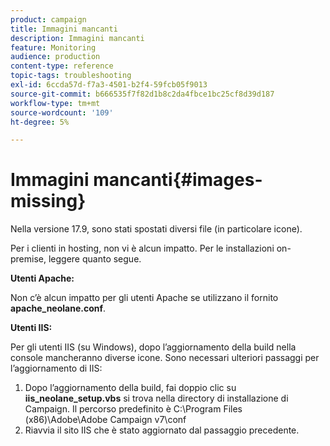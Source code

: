 ```yaml
---
product: campaign
title: Immagini mancanti
description: Immagini mancanti
feature: Monitoring
audience: production
content-type: reference
topic-tags: troubleshooting
exl-id: 6ccda57d-f7a3-4501-b2f4-59fcb05f9013
source-git-commit: b666535f7f82d1b8c2da4fbce1bc25cf8d39d187
workflow-type: tm+mt
source-wordcount: '109'
ht-degree: 5%

---
```


# Immagini mancanti{#images-missing}



Nella versione 17.9, sono stati spostati diversi file (in particolare icone).

Per i clienti in hosting, non vi è alcun impatto. Per le installazioni on-premise, leggere quanto segue.

**Utenti Apache:**

Non c’è alcun impatto per gli utenti Apache se utilizzano il fornito **apache_neolane.conf**.

**Utenti IIS:**

Per gli utenti IIS (su Windows), dopo l’aggiornamento della build nella console mancheranno diverse icone. Sono necessari ulteriori passaggi per l’aggiornamento di IIS:

1. Dopo l’aggiornamento della build, fai doppio clic su **iis_neolane_setup.vbs** si trova nella directory di installazione di Campaign. Il percorso predefinito è C:\Program Files (x86)\Adobe\Adobe Campaign v7\conf
1. Riavvia il sito IIS che è stato aggiornato dal passaggio precedente.
